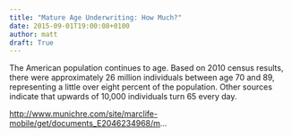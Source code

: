 ```yaml
---
title: "Mature Age Underwriting: How Much?"
date: 2015-09-01T19:00:08+0100
author: matt
draft: True
---
```

The American population continues to age. Based on 2010 census results, there were approximately 26 million individuals between age 70 and 89, representing a little over eight percent of the population. Other sources indicate that upwards of 10,000 individuals turn 65 every day.

http://www.munichre.com/site/marclife-mobile/get/documents_E2046234968/m...
